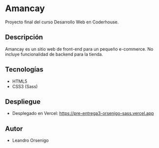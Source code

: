 # Amancay

Proyecto final del curso Desarrollo Web en Coderhouse.

## Descripción

Amancay es un sitio web de front-end para un pequeño e-commerce. No incluye funcionalidad de backend para la tienda.

## Tecnologías

* HTML5
* CSS3 (Sass)

## Despliegue

* Desplegado en Vercel: https://pre-entrega3-orsenigo-sass.vercel.app

## Autor

* Leandro Orsenigo